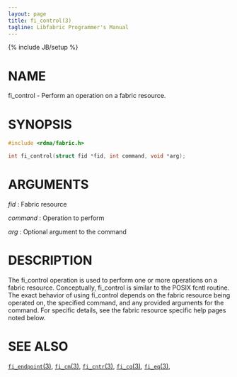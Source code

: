 ```yaml
---
layout: page
title: fi_control(3)
tagline: Libfabric Programmer's Manual
---
```

{% include JB/setup %}

# NAME

fi_control \- Perform an operation on a fabric resource.

# SYNOPSIS

```c
#include <rdma/fabric.h>

int fi_control(struct fid *fid, int command, void *arg);
```


# ARGUMENTS

*fid*
: Fabric resource

*command*
: Operation to perform

*arg*
: Optional argument to the command

# DESCRIPTION

The fi_control operation is used to perform one or more operations on a
fabric resource.  Conceptually, fi_control is similar to the POSIX fcntl
routine.  The exact behavior of using fi_control depends on the fabric
resource being operated on, the specified command, and any provided
arguments for the command.  For specific details, see the fabric resource
specific help pages noted below.

# SEE ALSO

[`fi_endpoint`(3)](fi_endpoint.3.html),
[`fi_cm`(3)](fi_cm.3.html),
[`fi_cntr`(3)](fi_cntr.3.html),
[`fi_cq`(3)](fi_cq.3.html),
[`fi_eq`(3)](fi_eq.3.html),
